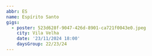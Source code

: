 ```yaml
---
abbr: ES
name: Espírito Santo
gigs:
  - poster: 523d628f-9047-426d-8901-ca721f0043e0.jpeg
    city: Vila Velha
    date: '23/11/2024 18:00'
    daysGroup: 22/23/24
---
```


